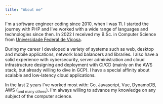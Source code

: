 ```yaml
---
title: "About me"
---
```


I'm a software engineer coding since 2010, when I was 11. I started the journey with PHP and I've worked with a wide range of languages and technologies since then. In 2022 I received my B.Sc. in Computer Science from [Universidade Federal de Viçosa](https://en.wikipedia.org/wiki/Federal_University_of_Vi%C3%A7osa). 

During my career I developed a variety of systems such as web, desktop and mobile applications, network load balancers and libraries. I also have a solid experience with cybersecurity, server administration and cloud infrastructure designing and deployment with CI/CD (mainly on the AWS stack, but already willing to dive in GCP). I have a special affinity about scalable and low-latency cloud applications.

In the last 2 years I've worked most with: Go, Javascript, Vue, DynamoDB, AWS (<sub>and many others</sub>). I'm always willing to advance my knowledge on any subject of the computer science.